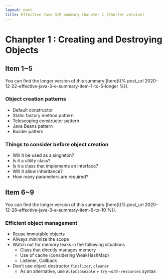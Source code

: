 ```yaml
---
layout: post
title: Effective Java 3/E summary chanpter 1 (Shorter version)
---
```


# Chanpter 1 : Creating and Destroying Objects

## Item 1~5

You can find the longer version of this summary [here]({% post_url 2020-12-22-effective-java-3-e-summary-item-1-to-5-longer %}).

### Object creation patterns

- Default constructor
- Static factory method pattern
- Telescoping constructor pattern
- Java Beans pattern
- Builder pattern

### Things to consider before object creation

- Will it be used as a singleton?
- Is it a utility class?
- Is it a class that implements an interface?
- Will it allow inheritance?
- How many parameters are required?

## Item 6~9

You can find the longer version of this summary [here]({% post_url 2020-12-28-effective-java-3-e-summary-item-6-to-10 %}).

### Efficient object management
- Reuse immutable objects
- Always minimize the scope
- Watch out for memory leaks in the following situations
     - Class that directly manages memory
     - Use of cache (considering WeakHashMap)
     - Listener, Callback
- Don't use object destructor `finalizer`, `cleaner`
     - As an alternative, use `AutoCloseable` + `try-with-resources` syntax